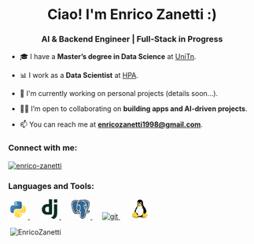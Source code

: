 <h1 align="center">Ciao! I'm Enrico Zanetti :)</h1>
<h3 align="center">AI & Backend Engineer | Full-Stack in Progress</h3>

- 🎓 I have a **Master’s degree in Data Science** at [UniTn](https://www.unitn.it/en).
  
- 📊 I work as a **Data Scientist** at [HPA](https://www.hpa.ai).
  
- 🌱 I'm currently working on personal projects (details soon...).
      
- 🤝🏻 I’m open to collaborating on **building apps and AI-driven projects**.

- 📫 You can reach me at **enricozanetti1998@gmail.com**.  

<h3 align="left">Connect with me:</h3>
<p align="left">
<a href="https://linkedin.com/in/enrico-zanetti" target="blank">
  <img align="center" src="https://raw.githubusercontent.com/rahuldkjain/github-profile-readme-generator/master/src/images/icons/Social/linked-in-alt.svg" alt="enrico-zanetti" height="30" width="40" />
</a>
</p>

<h3 align="left">Languages and Tools:</h3>
<p align="left"> 
  <a href="https://www.python.org" target="_blank" rel="noreferrer"> 
    <img src="https://raw.githubusercontent.com/devicons/devicon/master/icons/python/python-original.svg" alt="python" width="40" height="40"/> 
  </a>
  &nbsp;&nbsp;&nbsp;&nbsp;
  <a href="https://www.django-rest-framework.org/" target="_blank" rel="noreferrer"> 
    <img src="https://raw.githubusercontent.com/devicons/devicon/master/icons/django/django-plain.svg" alt="django" width="40" height="40"/> 
  </a>  
  &nbsp;&nbsp;&nbsp;&nbsp;
  <a href="https://www.postgresql.org/" target="_blank" rel="noreferrer"> 
    <img src="https://raw.githubusercontent.com/devicons/devicon/master/icons/postgresql/postgresql-original.svg" alt="postgresql" width="40" height="40"/> 
  </a>  
  &nbsp;&nbsp;&nbsp;&nbsp;
  <a href="https://git-scm.com/" target="_blank" rel="noreferrer"> 
    <img src="https://www.vectorlogo.zone/logos/git-scm/git-scm-icon.svg" alt="git" width="40" height="40"/> 
  </a>
  &nbsp;&nbsp;&nbsp;&nbsp;
  <a href="https://www.linux.org/" target="_blank" rel="noreferrer"> 
    <img src="https://raw.githubusercontent.com/devicons/devicon/master/icons/linux/linux-original.svg" alt="linux" width="40" height="40"/> 
  </a> 
</p>

<p>&nbsp;<img align="center" src="https://github-readme-stats.vercel.app/api?username=EnricoZanetti&show_icons=true&locale=en" alt="EnricoZanetti" /></p>
